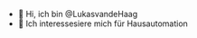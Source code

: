 - 👋 Hi, ich bin @LukasvandeHaag
- 👀 Ich interessesiere mich für Hausautomation
  

<!---
LukasvandeHaag/LukasvandeHaag is a ✨ special ✨ repository because its `README.md` (this file) appears on your GitHub profile.
You can click the Preview link to take a look at your changes.
--->
